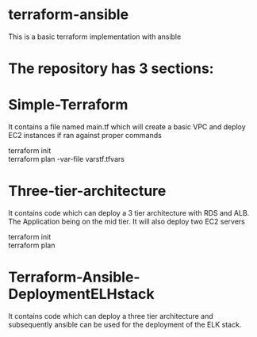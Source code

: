 # terraform-ansible
This is a basic terraform implementation with ansible

# The repository has 3 sections:

# Simple-Terraform

It contains a file named main.tf which will create a basic VPC and deploy EC2 instances if ran against proper commands

terraform init<br>
terraform plan -var-file varstf.tfvars

# Three-tier-architecture

It contains code which can deploy a 3 tier architecture with RDS and ALB. The Application being on the mid tier.
It will also deploy two EC2 servers

terraform init
<br>
terraform plan

# Terraform-Ansible-DeploymentELHstack

It contains code which can deploy a three tier architecture and subsequently ansible can be used for the deployment of the ELK stack.
